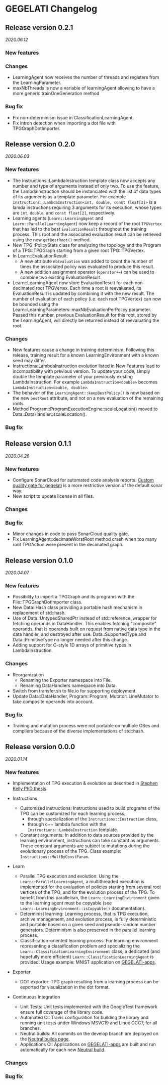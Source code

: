 # GEGELATI Changelog

## Release version 0.2.1
_2020.06.12_

### New features

### Changes
* LearningAgent now receives the number of threads and registers from the LearningParameter.
* maxNbThreads is now a variable of learningAgent allowing to have a more generic trainOneGeneration method

### Bug fix
* Fix non-determinism issue in ClassificationLearningAgent.
* Fix intron detection when importing a dot file with TPGGraphDotImporter.


## Release version 0.2.0
_2020.06.03_

### New features
* The Instructions::LambdaInstruction template class now accepts any number and type of arguments instead of only two. To use the feature, the LambdaInstruction should be instanciated with the list of data types of its arguments as a template parameter. For example `Instructions::LambdaInstruction<int, double, const float[2]>` is a lamda instructions requiring 3 arguments for its execution, whose types are `int`, `double`, and `const float[2]`, respectively.
* Learning agents (`Learn::LearningAgent` and `Learn::ParallelLearningAgent`) now keep a record of the root `TPGVertex` that has led to the best `EvaluationResult` throughout the training process. This root and the associated evaluation result can be retrieved using the new `getBestRoot()` method.
* New TPG::PolicyStats class for analyzing the topology and the Program of a TPG::TPGGraph starting from a given root TPG::TPGVertex.
* In Learn::EvaluationResult:
	* A new attribute `nbEvaluation` was added to count the number of times the associated policy was evaluated to produce this result. 
	* A new addition assignment operator (`operator+=`) can be used to combine two existing EvaluationResult.
* Learn::LearningAgent now store EvaluationResult for each non-decimated root TPGVertex. Each time a root is reevaluated, its EvaluationResult is updated by combining it with the new result. The number of evaluation of each policy (i.e. each root TPGVertex) can now be bounded using the Learn::LearningParameters::maxNbEvaluationPerPolicy parameter. Passed this number, previous EvaluationResult for this root, stored by the LearningAgent, will directly be returned instead of reevaluating the root.

### Changes
* New features cause a change in training determinism. Following this release, training result for a known LearningEnvironment with a known seed may differ.
* Instructions:LambdaInstruction evolution listed in New Features lead to incompatibility with previous version. To update your code, simply double the template parameter of your previously existing LambdaInstruction. For example `LambdaInstruction<double>` becomes `LambdaInstruction<double, double>`.
* The behavior of the `LearningAgent::keepBestPolicy()` is now based on the new `bestRoot` attribute, and not on a new evaluation of the remaining roots.
* Method Program::ProgramExecutionEngine::scaleLocation() moved to Data::DataHandler::scaleLocation().

### Bug fix


## Release version 0.1.1
_2020.04.28_

### New features
* Configure SonarCloud for automated code analysis reports. [Custom quality gate for gegelati](https://sonarcloud.io/organizations/gegelati/quality_gates/show/23677) is a more restrictive version of the default sonar way.
* New script to update license in all files.

### Changes

### Bug fix
* Minor changes in code to pass SonarCloud quality gate.
* Fix LearningAgent::decimateWorstRoot method crash when too many root TPGAction were present in the decimated graph.


## Release version 0.1.0
_2020.04.07_

### New features
* Possibility to import a TPGGraph and its programs with the File::TPGGraphDotImporter class.
* New Data::Hash class providing a portable hash mechanism in replacement of std::hash.
* Use of Data::UntypedSharedPtr instead of std::reference_wrapper for fetching operands in DataHandler. This enables fetching "composite" operands, that is operands built on request from native data type in the data handler, and destroyed after use. Data::SupportedType and Data::PrimitiveType no longer needed after this change.
* Adding support for C-style 1D arrays of primitive types in LambdaInstruction.

### Changes
* Reorganization
  * Renaming the Exporter namespace into File.
  * Renaming DataHandlers namespace into Data.
* Switch from transfer.sh to file.io for supporting deployment.
* Update Data::DataHandler, Program::Program, Mutator::LineMutator to take composite operands into account.

### Bug fix
* Training and mutation process were not portable on multiple OSes and compilers because of the diverse implementations of std::hash.


## Release version 0.0.0
_2020.01.14_

### New features
* Implementation of TPG execution & evolution as described in [Stephen Kelly PhD thesis](http://stephenkelly.ca/research_files/Kelly-Stephen-PhD-CSCI-June-2018.pdf).

* Instructions
  * Customized instructions: Instructions used to build programs of the TPG can be customized for each learning process,
    * through specialization of the `Instructions::Instruction` class,
    * through c++ lambda function with the `Instructions::LambdaInstruction` template.
  * Constant arguments: In addition to data sources provided by the learning environment, instructions can take constant as arguments. These constant arguments are subject to mutations during the evolutionary process of the TPG. Class example: `Instructions::MultByConstParam`.

* Learn
  * Parallel TPG execution and evolution: Using the `Learn::ParallelLearningAgent`, a multithreaded execution is implemented for the evaluation of policies starting from several root vertices of the TPG, and for the evolution process of the TPG. To benefit from this parallelism, the `Learn::LearningEnvironment` given to the learning agent must be copyable (see `Learn::LearningEnvironment::isCopyable()` documentation).
  * Determinist learning: Learning process, that is TPG execution, archive management, and evolution process, is fully deterministic and portable based on a given seed and pseudo-random number generators. Determinism is also preserved in the parallel learning process.
  * Classification-oriented learning process: For learning environment representing a classification problem and specializing the `Learn::ClassificationLearningEnvironment` class, a dedicated (and hopefully more efficient) `Learn::ClassificationLearningAgent` is provided. Usage example: MNIST application on [GEGELATI-apps](https://github.com/gegelati/gegelati-apps).

* Exporter
  * DOT exporter: TPG graph resulting from a learning process can be exported for visualization in the dot format.

* Continuous Integration
  * Unit Tests: Unit tests implemented with the GoogleTest framework ensure full coverage of the library code.
  * Automated CI: Travis configuration for building the library and running unit tests under Windows MSVC19 and Linux GCC7, for all branches.
  * Neutral builds: All commits on the develop branch are deployed on the [Neutral builds page](https://gegelati.github.io/neutral-builds).
  * Applications CI: Applications on [GEGELATI-apps](https://github.com/gegelati/gegelati-apps) are built and run automatically for each new [Neutral build](https://gegelati.github.io/neutral-builds).

### Changes

### Bug fix
